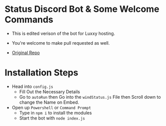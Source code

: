 # Status Discord Bot & Some Welcome Commands

- This is edited verison of the bot for Luxxy hosting.

- You're welcome to make pull requested as well. 

- [Original Repo](https://github.com/Luxxy-Hosting/host-bot)

# Installation Steps

- Head into `config.js` 
   - Fill Out the Necessary Details 
   - Go to `autoRun` then Go into the `windStatus.js` File then Scroll down to change the Name on Embed.
- Open up `Powershell` or `Command Prompt`
   - Type in `npm i` to install the modules
   - Start the bot with `node index.js`